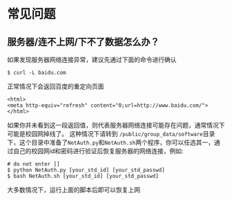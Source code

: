 # 常见问题
## 服务器/连不上网/下不了数据怎么办？
如果发现服务器网络连接异常，建议先通过下面的命令进行确认
```shell
$ curl -L baidu.com
```
正常情况下会返回百度的重定向页面
```
<html>
<meta http-equiv="refresh" content="0;url=http://www.baidu.com/">
</html>
```
如果你并未看到这一段返回值，则代表服务器网络连接可能存在问题，通常情况下可能是校园网掉线了。
这种情况下请转到 `/public/group_data/software`目录下，这个目录中准备了`NetAuth.py`和`NetAuth.sh`两个程序，你可以任选其一，通过自己的校园网id和密码进行验证后恢复服务器的网络连接，例如:
```
# do not enter []
$ python NetAuth.py [your_std_id] [your_std_passwd]
$ bash NetAuth.sh [your_std_id] [your_std_passwd]
```
大多数情况下，运行上面的脚本后即可以恢复上网

